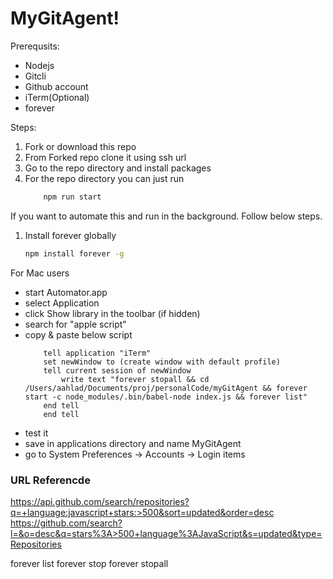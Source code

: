 # MyGitAgent!

Prerequsits:
- Nodejs
- Gitcli
- Github account
- iTerm(Optional)
- forever


Steps:
1. Fork or download this repo
2. From Forked repo clone it using ssh url
2. Go to the repo directory and install packages
3. For the repo directory you can just run 
    ```sh
        npm run start
    ```

If you want to automate this and run in the background. Follow below steps.
1. Install forever globally
    ```sh
    npm install forever -g
    ```
For Mac users
- start Automator.app
- select Application
- click Show library in the toolbar (if hidden)
- search for "apple script"
- copy & paste below script
    ```applescript
        tell application "iTerm"
    	set newWindow to (create window with default profile)
    	tell current session of newWindow
    		write text "forever stopall && cd /Users/aahlad/Documents/proj/personalCode/myGitAgent && forever start -c node_modules/.bin/babel-node index.js && forever list"
    	end tell
        end tell
    ```
- test it
- save in applications directory and name MyGitAgent
- go to System Preferences -> Accounts -> Login items





### URL Referencde

https://api.github.com/search/repositories?q=+language:javascript+stars:>500&sort=updated&order=desc
https://github.com/search?l=&o=desc&q=stars%3A>500+language%3AJavaScript&s=updated&type=Repositories



forever list
forever stop <process-id>
forever stopall